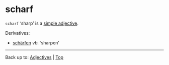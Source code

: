 # scharf

`scharf` ‘sharp’ is a [simple adjective](../../simpleAdjectives.md).

Derivatives:
- [schärfen](../../../verbs/s/sc/schaerfen.md) *vb.* ‘sharpen’

----

Back up to: [Adjectives](../../index.md) | [Top](../../../index.md)

